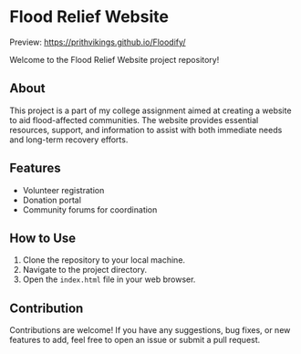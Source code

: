 # Flood Relief Website
Preview: https://prithvikings.github.io/Floodify/

Welcome to the Flood Relief Website project repository!

## About
This project is a part of my college assignment aimed at creating a website to aid flood-affected communities. The website provides essential resources, support, and information to assist with both immediate needs and long-term recovery efforts.

## Features
- Volunteer registration
- Donation portal
- Community forums for coordination

## How to Use
1. Clone the repository to your local machine.
2. Navigate to the project directory.
3. Open the `index.html` file in your web browser.

## Contribution
Contributions are welcome! If you have any suggestions, bug fixes, or new features to add, feel free to open an issue or submit a pull request.

